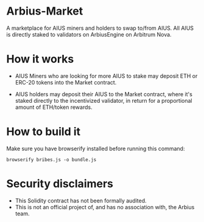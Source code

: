 # Arbius-Market
A marketplace for AIUS miners and holders to swap to/from AIUS. All AIUS is directly staked to validators on ArbiusEngine on Arbitrum Nova.

# How it works

- AIUS Miners who are looking for more AIUS to stake may deposit ETH or ERC-20 tokens into the Market contract.

- AIUS holders may deposit their AIUS to the Market contract, where it's staked directly to the incentivized validator, in return for a proportional amount of ETH/token rewards.


# How to build it

Make sure you have browserify installed before running this command:

```
browserify bribes.js -o bundle.js
```

# Security disclaimers

- This Solidity contract has not been formally audited. 
- This is not an official project of, and has no association with, the Arbius team.